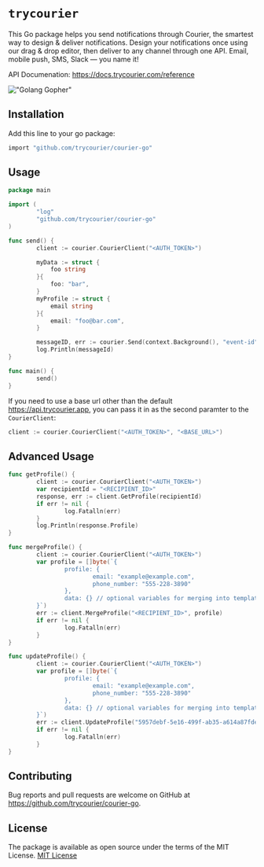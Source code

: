# `trycourier`

This Go package helps you send notifications through Courier, the smartest way to design & deliver notifications. Design your notifications once using our drag & drop editor, then deliver to any channel through one API. Email, mobile push, SMS, Slack — you name it!

API Documenation: https://docs.trycourier.com/reference

!["Golang Gopher"](https://blog.golang.org/gopher/gopher.png)

## Installation
Add this line to your go package:
```bash
import "github.com/trycourier/courier-go"
```

## Usage

```go
package main

import (
        "log"
        "github.com/trycourier/courier-go"
)

func send() {
        client := courier.CourierClient("<AUTH_TOKEN>")

        myData := struct {
			foo string
		}{
			foo: "bar",
		}
		myProfile := struct {
			email string
		}{
			email: "foo@bar.com",
		}

        messageID, err := courier.Send(context.Background(), "event-id", "recipient-id", myProfile, myData)
        log.Println(messageId)
}

func main() {
        send()
}
```

If you need to use a base url other than the default https://api.trycourier.app, you can pass it in as the second paramter to the `CourierClient`:

```go
client := courier.CourierClient("<AUTH_TOKEN>", "<BASE_URL>")
```

## Advanced Usage

```go
func getProfile() {
        client := courier.CourierClient("<AUTH_TOKEN>")
        var recipientId = "<RECIPIENT_ID>"
        response, err := client.GetProfile(recipientId)
        if err != nil {
                log.Fatalln(err)
        }
        log.Println(response.Profile)
}

func mergeProfile() {
        client := courier.CourierClient("<AUTH_TOKEN>")
        var profile = []byte(`{
                profile: {
                        email: "example@example.com",
                        phone_number: "555-228-3890"
                },
                data: {} // optional variables for merging into templates
        }`)
        err := client.MergeProfile("<RECIPIENT_ID>", profile)
        if err != nil {
                log.Fatalln(err)
        }
}

func updateProfile() {
        client := courier.CourierClient("<AUTH_TOKEN>")
        var profile = []byte(`{
                profile: {
                        email: "example@example.com",
                        phone_number: "555-228-3890"
                },
                data: {} // optional variables for merging into templates
        }`)
        err := client.UpdateProfile("5957debf-5e16-499f-ab35-a614a87fded5", profile)
        if err != nil {
                log.Fatalln(err)
        }
}
```

## Contributing
Bug reports and pull requests are welcome on GitHub at https://github.com/trycourier/courier-go.

## License
The package is available as open source under the terms of the MIT License.
[MIT License](http://www.opensource.org/licenses/mit-license.php)
